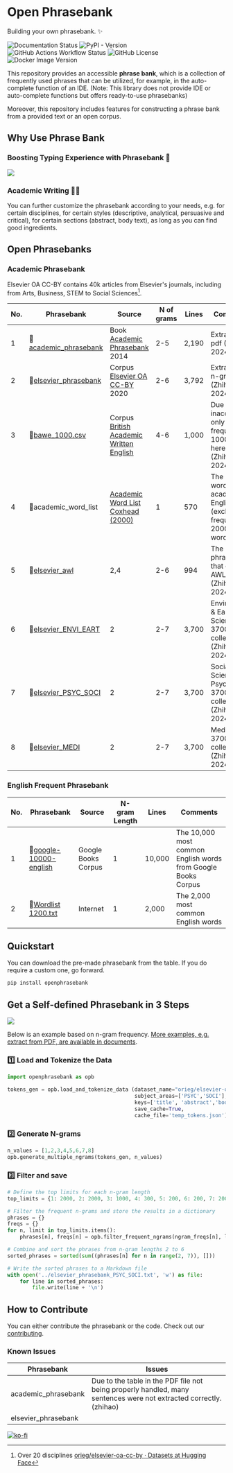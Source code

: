 
# Open Phrasebank

<!-- start why-use-phrase-bank -->

Building your own phrasebank. ✨

![Documentation Status](https://readthedocs.org/projects/open-phrasebank/badge/?version=latest) ![PyPI - Version](https://img.shields.io/pypi/v/openphrasebank) ![GitHub Actions Workflow Status](https://img.shields.io/github/actions/workflow/status/liuh886/open-phrasebank/lint.yml) ![GitHub License](https://img.shields.io/github/license/liuh886/open-phrasebank) ![Docker Image Version](https://img.shields.io/docker/v/liuh886/open-phrasebank)



This repository provides an accessible **phrase bank**, which is a collection of frequently used phrases that can be utilized, for example, in the auto-complete function of an IDE. (Note: This library does not provide IDE or auto-complete functions but offers ready-to-use phrasebanks)

Moreover, this repository includes features for constructing a phrase bank from a provided text or an open corpus.

## Why Use Phrase Bank
  
### Boosting Typing Experience with Phrasebank 🚀

![](https://i.imgur.com/MGDIqly.gif)


### Academic Writing 🕵️‍♀

You can further customize the phrasebank according to your needs, e.g. for certain disciplines, for certain styles (descriptive, analytical, persuasive and critical), for certain sections (abstract, body text), as long as you can find good ingredients.

<!-- end why-use-phrase-bank -->


## Open Phrasebanks
<!-- start open-phrase-bank -->

### Academic Phrasebank

Elsevier OA CC-BY contains 40k articles from Elsevier's journals, including from Arts, Business, STEM to Social Sciences[^1]. 

| No. | Phrasebank                                                                                                                           | Source                                                                                                                                                                  | N of grams | Lines | Comments                                                                               |
| --- | ------------------------------------------------------------------------------------------------------------------------------------ | ----------------------------------------------------------------------------------------------------------------------------------------------------------------------- | ------------- | ----- | -------------------------------------------------------------------------------------- |
| 1   | 📍[academic_phrasebank](https://raw.githubusercontent.com/liuh886/open-phrasebank/main/phrasebanks/academic_phrasebank.txt)          | Book [Academic Phrasebank](https://github.com/liuh886/open-phrasebank/blob/main/data/Academic_Phrasebank.pdf) 2014                                                      | 2-5           | 2,190 | Extract from pdf (Zhihao, 2024)                                                        |
| 2   | 📍[elsevier_phrasebank](https://raw.githubusercontent.com/liuh886/open-phrasebank/main/phrasebanks/elsevier_phrasebank.txt)          | Corpus [Elsevier OA CC-BY](https://elsevier.digitalcommonsdata.com/datasets/zm33cdndxs/2) 2020                                                                          | 2-6           | 3,792 | Extract by n-gram (Zhihao 2024) |
| 3   | 📍[bawe_1000.csv](https://raw.githubusercontent.com/liuh886/open-phrasebank/main/phrasebanks/bawe_ngrams.csv)                        | Corpus [British Academic Written English](https://www.coventry.ac.uk/research/research-directories/current-projects/2015/british-academic-written-english-corpus-bawe/) | 4-6           | 1,000 | Due to inaccessible, only most frequent  1000 list here. (Zhihao, 2024)                |
| 4   | 📍academic_word_list                                                                                                                 | [Academic Word List Coxhead (2000)](https://www.uefap.com/vocab/select/awl.htm)                                                                                         | 1             | 570   | The 570 word for academic English (exclude frequent 2000 words)                        |
| 5   | 📍[elsevier_awl](https://raw.githubusercontent.com/liuh886/open-phrasebank/main/phrasebanks/elsevier_phrasebank.txt)                 | 2,4                                                                                                                                                                     | 2-6           | 994   | The Elsevier phrasebank that contains  AWL (Zhihao, 2024)                              |
| 6   | 📍[elsevier_ENVI_EART](https://raw.githubusercontent.com/liuh886/open-phrasebank/main/phrasebanks/elsevier_phrasebank_ENVI_EART.txt) | 2                                                                                                                                                                       | 2-7           | 3,700 | Environment & Earth Science 3700 collection (Zhihao 2024)                              |
| 7   | 📍[elsevier_PSYC_SOCI](https://raw.githubusercontent.com/liuh886/open-phrasebank/main/phrasebanks/elsevier_phrasebank_PSYC_SOCI.txt) | 2                                                                                                                                                                       | 2-7           | 3,700 | Social Science & Psychology 3700 collection (Zhihao 2024)                              |
| 8   | 📍[elsevier_MEDI](https://raw.githubusercontent.com/liuh886/open-phrasebank/main/phrasebanks/elsevier_phrasebank_MEDI.txt)           | 2                                                                                                                                                                       | 2-7           | 3,700 | Medicine 3700 collection (Zhihao 2024)                                                 |



[^1]:Over 20 disciplines [orieg/elsevier-oa-cc-by · Datasets at Hugging Face](https://huggingface.co/datasets/orieg/elsevier-oa-cc-by)


### English Frequent Phrasebank

| No. | Phrasebank                                                                                                                              | Source              | N-gram Length | Lines  | Comments                                                      |
| --- | --------------------------------------------------------------------------------------------------------------------------------------- | ------------------- | ------------- | ------ | ------------------------------------------------------------- |
| 1   | 📍[google-10000-english](https://raw.githubusercontent.com/first20hours/google-10000-english/master/google-10000-english-no-swears.txt)               | Google Books Corpus | 1             | 10,000 | The 10,000 most common English words from Google Books Corpus |
| 2   | 📍[Wordlist 1200.txt](https://raw.githubusercontent.com/ManiacDC/TypingAid/master/Wordlists/Wordlist%201200%20frequency%20weighted.txt) | Internet            | 1             | 2,000  | The 2,000 most common English words                           |
<!-- end open-phrase-bank -->


## Quickstart

<!-- start quickstart -->

You can download the pre-made phrasebank from the table. If you do require a custom one, go forward.

```bash
pip install openphrasebank
```

<!-- end quickstart -->


<!-- start custom -->
## Get a Self-defined Phrasebank in 3 Steps

![](https://i.imgur.com/qssU2VP.png)

Below is an example based on n-gram frequency. [More examples, e.g. extract from PDF, are available in documents](https://open-phrasebank.readthedocs.io/en/latest/quickstart/index.html).

### 1️⃣ Load and Tokenize the Data
``` python
import openphrasebank as opb

tokens_gen = opb.load_and_tokenize_data (dataset_name="orieg/elsevier-oa-cc-by", 
                                         subject_areas=['PSYC','SOCI'],
                                         keys=['title', 'abstract','body_text'],
                                         save_cache=True,
                                         cache_file='temp_tokens.json')
```

### 2️⃣ Generate N-grams

``` python
n_values = [1,2,3,4,5,6,7,8]
opb.generate_multiple_ngrams(tokens_gen, n_values)
```

### 3️⃣ Filter and save

``` python
# Define the top limits for each n-gram length
top_limits = {1: 2000, 2: 2000, 3: 1000, 4: 300, 5: 200, 6: 200, 7: 200, 8: 200}

# Filter the frequent n-grams and store the results in a dictionary
phrases = {}
freqs = {}
for n, limit in top_limits.items():
    phrases[n], freqs[n] = opb.filter_frequent_ngrams(ngram_freqs[n], limit,min_freq=20)

# Combine and sort the phrases from n-gram lengths 2 to 6
sorted_phrases = sorted(sum((phrases[n] for n in range(2, 7)), []))

# Write the sorted phrases to a Markdown file
with open('../elsevier_phrasebank_PSYC_SOCI.txt', 'w') as file:
    for line in sorted_phrases:
        file.write(line + '\n')
```

<!-- end custom -->

## How to Contribute

You can either contribute the phrasebank or the code. Check out our [contributing](https://open-phrasebank.readthedocs.io/en/latest/contributing.html). 

<!-- start issues -->
### Known Issues

| Phrasebank          | Issues                                                                                                             |
| ------------------- | ------------------------------------------------------------------------------------------------------------------ |
| academic_phrasebank | Due to the table in the PDF file not being properly handled, many sentences were not extracted correctly. (zhihao) |
| elsevier_phrasebank |                                                                                                                    |

<!-- end issues -->

[![ko-fi](https://ko-fi.com/img/githubbutton_sm.svg)](https://ko-fi.com/F1F7WYJ6B)